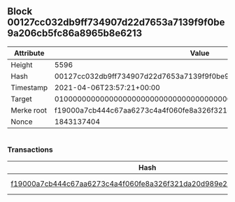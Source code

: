 ## Block 00127cc032db9ff734907d22d7653a7139f9f0be9a206cb5fc86a8965b8e6213

Attribute | Value
--- | ---
Height | 5596
Hash | 00127cc032db9ff734907d22d7653a7139f9f0be9a206cb5fc86a8965b8e6213
Timestamp | 2021-04-06T23:57:21+00:00
Target | 0100000000000000000000000000000000000000000000000000000000000000
Merke root | f19000a7cb444c67aa6273c4a4f060fe8a326f321da20d989e2a22d5b7175c6a
Nonce | 1843137404

```

```

### Transactions

Hash | Amount
--- | ---
[f19000a7cb444c67aa6273c4a4f060fe8a326f321da20d989e2a22d5b7175c6a](f19000a7cb444c67aa6273c4a4f060fe8a326f321da20d989e2a22d5b7175c6a.md) | 10.00000000 SKEPTI 
